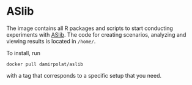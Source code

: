 # ASlib
The image contains all R packages and scripts to start conducting experiments with [ASlib](https://www.coseal.net/aslib/). The code for creating scenarios, analyzing and viewing results is located in `/home/`.

To install, run

`docker pull damirpolat/aslib`

with a tag that corresponds to a specific setup that you need. 
